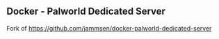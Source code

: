 ## Docker - Palworld Dedicated Server

Fork of https://github.com/jammsen/docker-palworld-dedicated-server